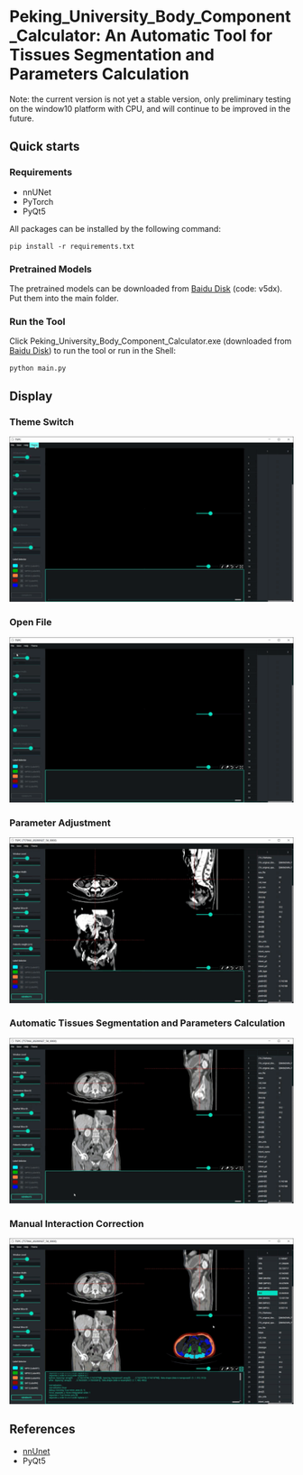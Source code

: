 # Peking_University_Body_Component_Calculator: An Automatic Tool for Tissues Segmentation and Parameters Calculation

Note: the current version is not yet a stable version, only preliminary testing on the window10 platform with CPU, and will continue to be improved in the future.

## Quick starts

### Requirements
- nnUNet
- PyTorch
- PyQt5

All packages can be installed by the following command:
```
pip install -r requirements.txt
```

### Pretrained Models
The pretrained models can be downloaded from [Baidu Disk](https://pan.baidu.com/s/1mZAOUanQPBp6GMh8olZDTA) (code: v5dx). Put them into the main folder.

### Run the Tool
Click Peking_University_Body_Component_Calculator.exe (downloaded from [Baidu Disk](https://pan.baidu.com/s/1tN2avLnp0RLhX5HVIJERAw?pwd=weyt)) to run the tool or run in the Shell:
```
python main.py
```

## Display

### Theme Switch
![theme](Gifs/theme.gif)

### Open File
![file](Gifs/file.gif)

### Parameter Adjustment
![select](Gifs/select.gif)

### Automatic Tissues Segmentation and Parameters Calculation
![generate](Gifs/generate.gif)

### Manual Interaction Correction
![refine](Gifs/refine.gif)

## References
- [nnUnet](https://github.com/MIC-DKFZ/nnunet)
- PyQt5